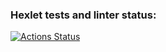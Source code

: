 ### Hexlet tests and linter status:
[![Actions Status](https://github.com/ilchukovaolga/qa-auto-engineer-javascript-project-44/workflows/hexlet-check/badge.svg)](https://github.com/ilchukovaolga/qa-auto-engineer-javascript-project-44/actions)